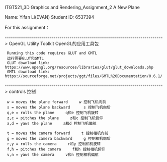 ITGT521_3D Graphics and Rendering_Assignment_2 A New Plane

Name: Yifan Li(EVAN) 
Student ID: 6537394

For this assignment：

 ------------------------------------------------------------------------------> OpenGL Utility Toolkit  OpenGL的应用工具包
 
     Running this code requires GLUT and GMTL
     运行需要GLUT和GMTL
     GLUT download link: https://www.opengl.org/resources/libraries/glut/glut_downloads.php
     GMTL download link: https://sourceforge.net/projects/ggt/files/GMTL%20Documentation/0.6.1/

 ------------------------------------------------------------------------------> controls  控制

     w = moves the plane forward     w 控制飞机向前 
     s = moves the plane backward      s 控制飞机向后 
     q,e = rolls the plane     q和e 控制飞机旋转
     z,c = pitches the plane     z和c 控制飞机俯仰 
     a,d = yaws the plane     a和d 控制飞机偏航

     t = moves the camera forward     t 控制相机向前 
     g = moves the camera backward     g 控制相机向后 
     r,y = rolls the camera     r和y 控制相机旋转
     f,h = pitches the camera     f和h 控制相机俯仰
     v,n = yaws the camera     v和n 控制相机偏航
              
